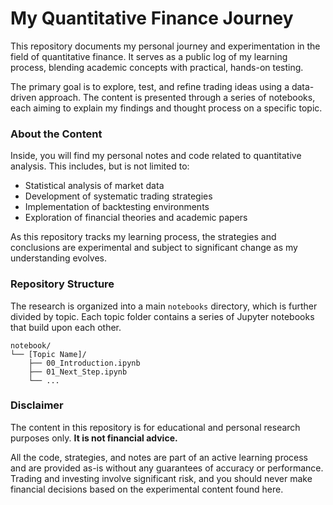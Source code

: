 # My Quantitative Finance Journey

This repository documents my personal journey and experimentation in the field of quantitative finance. It serves as a public log of my learning process, blending academic concepts with practical, hands-on testing.

The primary goal is to explore, test, and refine trading ideas using a data-driven approach. The content is presented through a series of notebooks, each aiming to explain my findings and thought process on a specific topic.

### About the Content

Inside, you will find my personal notes and code related to quantitative analysis. This includes, but is not limited to:

* Statistical analysis of market data
* Development of systematic trading strategies
* Implementation of backtesting environments
* Exploration of financial theories and academic papers

As this repository tracks my learning process, the strategies and conclusions are experimental and subject to significant change as my understanding evolves.

### Repository Structure

The research is organized into a main `notebooks` directory, which is further divided by topic. Each topic folder contains a series of Jupyter notebooks that build upon each other.

```
notebook/
└── [Topic Name]/
    ├── 00_Introduction.ipynb
    ├── 01_Next_Step.ipynb
    └── ...
```

### Disclaimer

The content in this repository is for educational and personal research purposes only. **It is not financial advice.**

All the code, strategies, and notes are part of an active learning process and are provided as-is without any guarantees of accuracy or performance. Trading and investing involve significant risk, and you should never make financial decisions based on the experimental content found here.
